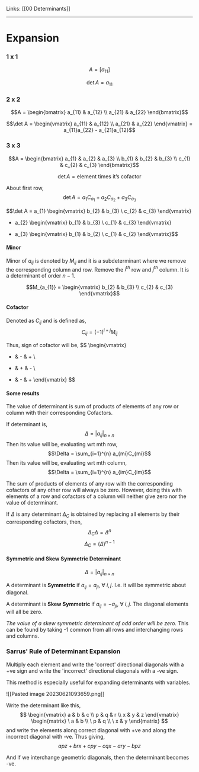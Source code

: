 Links: [[00 Determinants]]
___
# Expansion

### 1 x 1
$$A = [a_{11}]$$

$$\det A = a_{11}$$

### 2 x 2
$$A = \begin{bmatrix}
a_{11} & a_{12}  \\
a_{21} & a_{22} 
\end{bmatrix}$$

$$\det A = \begin{vmatrix}
a_{11} & a_{12}  \\
a_{21} & a_{22}
\end{vmatrix}
= a_{11}a_{22} - a_{21}a_{12}$$

### 3 x 3
$$A = \begin{bmatrix}
a_{1} & a_{2} & a_{3}  \\
b_{1} & b_{2} & b_{3}  \\
c_{1} & c_{2} & c_{3} 
\end{bmatrix}$$

$$\det A = \text{element times it's cofactor }$$

About first row,
$$\det A = a_{1}C_{a_{1}} + a_{2}C_{a_{2}} + a_{3}C_{a_{3}}$$

$$\det A = a_{1} \begin{vmatrix}
b_{2} & b_{3}  \\
c_{2} & c_{3}
\end{vmatrix} 
- a_{2} \begin{vmatrix}
b_{1} & b_{3}  \\
c_{1} & c_{3} 
\end{vmatrix}
+ a_{3} \begin{vmatrix}
b_{1} & b_{2}  \\
c_{1} & c_{2}
\end{vmatrix}$$

#### Minor
Minor of $a_{ij}$ is denoted by $M_{ij}$ and it is a subdeterminant where we remove the corresponding column and row. Remove the $i^{ th }$ row and $j^{ th }$ column. 
It is a determinant of order $n-1$. 

$$M_{a_{1}} = \begin{vmatrix}
b_{2} & b_{3}  \\
c_{2} & c_{3}
\end{vmatrix}$$

#### Cofactor
Denoted as $C_{ij}$ and is defined as,
$$C_{ij} = (-1)^{i+j} M_{ij}$$

Thus, sign of cofactor will be,
$$
\begin{vmatrix}
+ & - & + \\
- & + & - \\
+ & - & +
\end{vmatrix}
$$

#### Some results
The value of determinant is sum of products of elements of any row or column with their corresponding Cofactors. 

If determinant is,
$$\Delta = |a_{ij}|_{n\times n}$$
Then its value will be, evaluating wrt mth row,
$$\Delta = \sum_{i=1}^{n} a_{mi}C_{mi}$$
Then its value will be, evaluating wrt mth column,
$$\Delta = \sum_{i=1}^{n} a_{im}C_{im}$$


The sum of products of elements of any row with the corresponding cofactors of any other row will always be zero. However, doing this with elements of a row and cofactors of a column will neither give zero nor the value of determinant. 

If $\Delta$ is any determinant $\Delta_{C}$ is obtained by replacing all elements by their corresponding cofactors, then,
$$\Delta_{C}\Delta = \Delta^{n}$$
$$\Delta_{C} = (\Delta)^{n-1}$$

#### Symmetric and Skew Symmetric Determinant
$$\Delta = |a_{ij}|_{n\times n}$$

 A determinant is **Symmetric** if $a_{ij}=a_{ji},\ \forall\ i,j$. I.e. it will be symmetric about diagonal. 

A determinant is **Skew Symmetric** if $a_{ij} = -a_{ji},\ \forall\ i,j$. The diagonal elements will all be zero. 

*The value of a skew symmetric determinant of odd order will be zero.*
This can be found by taking -1 common from all rows and interchanging rows and columns. 


### Sarrus' Rule of Determinant Expansion

Multiply each element and write the 'correct' directional diagonals with a +ve sign and write the 'incorrect' directional diagonals with a -ve sign. 

This method is especially useful for expanding determinants with variables. 

![[Pasted image 20230621093659.png]]

Write the determinant like this,
$$
\begin{vmatrix}
a & b & c \\
p & q & r \\
x & y & z
\end{vmatrix} 
\begin{matrix}
\ a & b \\
\ p & q \\
\ x & y
\end{matrix}
$$
and write the elements along correct diagonal with +ve and along the incorrect diagonal with -ve. 
Thus giving,
$$apz + brx + cpy - cqx - ary - bpz$$

And if we interchange geometric diagonals, then the determinant becomes -ve. 